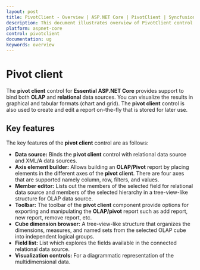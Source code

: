 ```yaml
---
layout: post
title: PivotClient - Overview | ASP.NET Core | PivotClient | Syncfusion
description: This document illustrates overview of PivotClient control in ASP.NET Core platform. PivotClient is a business component to visualize relational and OLAP data sources in a graphical and tabular formats
platform: aspnet-core
control: pivotclient
documentation: ug
keywords: overview
---
```


# Pivot client

The **pivot client** control for **Essential ASP.NET Core** provides support to bind both **OLAP** and **relational** data sources. You can visualize the results in graphical and tabular formats (chart and grid). The **pivot client** control is also used to create and edit a report on-the-fly that is stored for later use.


## Key features

The key features of the **pivot client** control are as follows:

* **Data source:** Binds the **pivot client** control with relational data source and XML/A data sources.
* **Axis element builder:** Allows building an **OLAP/Pivot** report by placing elements in the different axes of the **pivot client**. There are four axes that are supported namely column, row, filters, and values.
* **Member editor:** Lists out the members of the selected field for relational data source and members of the selected hierarchy in a tree-view-like structure for OLAP data source.
* **Toolbar:** The toolbar of the **pivot client** component provide options for exporting and manipulating the **OLAP/pivot** report such as add report, new report, remove report, etc.
* **Cube dimension browser:** A tree-view-like structure that organizes the dimensions, measures, and named sets from the selected OLAP cube into independent logical groups.
* **Field list:** List which explores the fields available in the connected relational data source.
* **Visualization controls:** For a diagrammatic representation of the multidimensional data.



